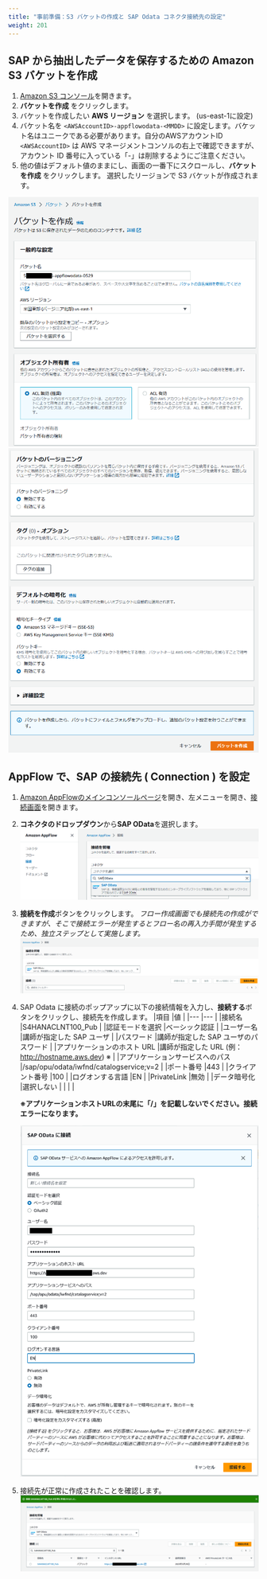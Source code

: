 ```yaml
---
title: "事前準備：S3 バケットの作成と SAP Odata コネクタ接続先の設定"
weight: 201
---
```


## SAP から抽出したデータを保存するための Amazon S3 バケットを作成

1. [Amazon S3 コンソール](https://s3.console.aws.amazon.com/s3/home)を開きます。
1. **バケットを作成** をクリックします。
1. バケットを作成したい **AWS リージョン** を選択します。 (us-east-1に設定)
1. バケット名を `<AWSAccountID>-appflowodata-<MMDD>` に設定します。バケット名はユニークである必要があります。自分のAWSアカウントID `<AWSAccountID>` は AWS マネージメントコンソルの右上で確認できますが、アカウント ID 番号に入っている「-」は削除するようにご注意ください。
1. 他の値はデフォルト値のままにし、画面の一番下にスクロールし、**バケットを作成** をクリックします。 選択したリージョンで S3 バケットが作成されます。

![pic](/static/01-data-ingestion/option1-ingest-from-sap/image01.ja.png)
![pic](/static/01-data-ingestion/option1-ingest-from-sap/image02.ja.png)

## AppFlow で、SAP の接続先 ( Connection ) を設定

1. [Amazon AppFlowのメインコンソールページ](https://us-east-1.console.aws.amazon.com/appflow/home?region=us-east-1#/)を開き、左メニューを開き、[接続画面](https://us-east-1.console.aws.amazon.com/appflow/home?region=us-east-1#/connections)を開きます。
1. **コネクタのドロップダウン**から**SAP OData**を選択します。
    ![pic](/static/01-data-ingestion/option1-ingest-from-sap/image03.ja.png)
1. **接続を作成**ボタンをクリックします。
*フロー作成画面でも接続先の作成ができますが、そこで接続エラーが発生するとフロー名の再入力手間が発生するため、独立ステップとして実施します。*
    ![pic](/static/01-data-ingestion/option1-ingest-from-sap/image04.ja.png)
1. SAP Odata に接続のポップアップに以下の接続情報を入力し、**接続する**ボタンをクリックし、接続先を作成します。
    |項目	|値	|
    |---	|---	|
    |接続名	|S4HANACLNT100_Pub	|
    |認証モードを選択	|ベーシック認証	|
    |ユーザー名	|講師が指定した SAP ユーザ	|
    |パスワード	|講師が指定した SAP ユーザのパスワード	|
    |アプリケーションのホスト URL	|講師が指定した URL (例：http://hostname.aws.dev)	※ |
    |アプリケーションサービスへのパス	|/sap/opu/odata/iwfnd/catalogservice;v=2	|
    |ポート番号	|443	|
    |クライアント番号	|100	|
    |ログオンする言語	|EN	|
    |PrivateLink	|無効	|
    |データ暗号化	|選択しない	|
    |	|	|

    **※アプリケーションホストURLの末尾に「/」を記載しないでください。接続エラーになります。**

    ![pic](/static/01-data-ingestion/option1-ingest-from-sap/image05.ja.png)
1. 接続先が正常に作成されたことを確認します。
    ![pic](/static/01-data-ingestion/option1-ingest-from-sap/image06.ja.png)
